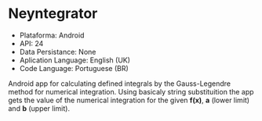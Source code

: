 # Neyntegrator

* Plataforma: Android
* API: 24
* Data Persistance: None
* Aplication Language: English (UK)
* Code Language: Portuguese (BR)

Android app for calculating defined integrals by the Gauss-Legendre method for numerical integration. Using basicaly string substituition the app gets the value of the numerical integration for the given **f(x)**, **a** (lower limit) and **b** (upper limit).

